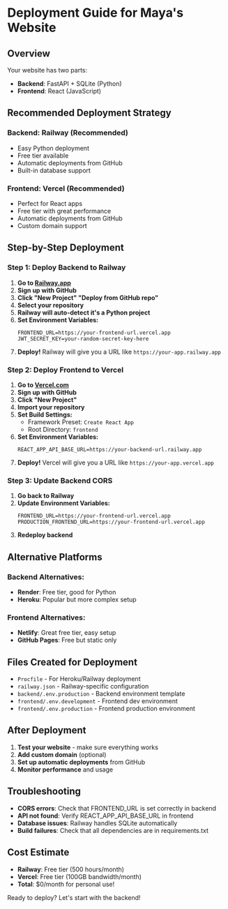 ﻿#  Deployment Guide for Maya's Website

## Overview
Your website has two parts:
- **Backend**: FastAPI + SQLite (Python)
- **Frontend**: React (JavaScript)

##  Recommended Deployment Strategy

### Backend: Railway (Recommended)
-  Easy Python deployment
-  Free tier available
-  Automatic deployments from GitHub
-  Built-in database support

### Frontend: Vercel (Recommended)
-  Perfect for React apps
-  Free tier with great performance
-  Automatic deployments from GitHub
-  Custom domain support

##  Step-by-Step Deployment

### Step 1: Deploy Backend to Railway

1. **Go to [Railway.app](https://railway.app)**
2. **Sign up with GitHub**
3. **Click "New Project"  "Deploy from GitHub repo"**
4. **Select your repository**
5. **Railway will auto-detect it's a Python project**
6. **Set Environment Variables:**
   ```
   FRONTEND_URL=https://your-frontend-url.vercel.app
   JWT_SECRET_KEY=your-random-secret-key-here
   ```
7. **Deploy!** Railway will give you a URL like `https://your-app.railway.app`

### Step 2: Deploy Frontend to Vercel

1. **Go to [Vercel.com](https://vercel.com)**
2. **Sign up with GitHub**
3. **Click "New Project"**
4. **Import your repository**
5. **Set Build Settings:**
   - Framework Preset: `Create React App`
   - Root Directory: `frontend`
6. **Set Environment Variables:**
   ```
   REACT_APP_API_BASE_URL=https://your-backend-url.railway.app
   ```
7. **Deploy!** Vercel will give you a URL like `https://your-app.vercel.app`

### Step 3: Update Backend CORS

1. **Go back to Railway**
2. **Update Environment Variables:**
   ```
   FRONTEND_URL=https://your-frontend-url.vercel.app
   PRODUCTION_FRONTEND_URL=https://your-frontend-url.vercel.app
   ```
3. **Redeploy backend**

##  Alternative Platforms

### Backend Alternatives:
- **Render**: Free tier, good for Python
- **Heroku**: Popular but more complex setup

### Frontend Alternatives:
- **Netlify**: Great free tier, easy setup
- **GitHub Pages**: Free but static only

##  Files Created for Deployment

- `Procfile` - For Heroku/Railway deployment
- `railway.json` - Railway-specific configuration
- `backend/.env.production` - Backend environment template
- `frontend/.env.development` - Frontend dev environment
- `frontend/.env.production` - Frontend production environment

##  After Deployment

1. **Test your website** - make sure everything works
2. **Add custom domain** (optional)
3. **Set up automatic deployments** from GitHub
4. **Monitor performance** and usage

##  Troubleshooting

- **CORS errors**: Check that FRONTEND_URL is set correctly in backend
- **API not found**: Verify REACT_APP_API_BASE_URL in frontend
- **Database issues**: Railway handles SQLite automatically
- **Build failures**: Check that all dependencies are in requirements.txt

##  Cost Estimate

- **Railway**: Free tier (500 hours/month)
- **Vercel**: Free tier (100GB bandwidth/month)
- **Total**: $0/month for personal use!

Ready to deploy? Let's start with the backend! 
